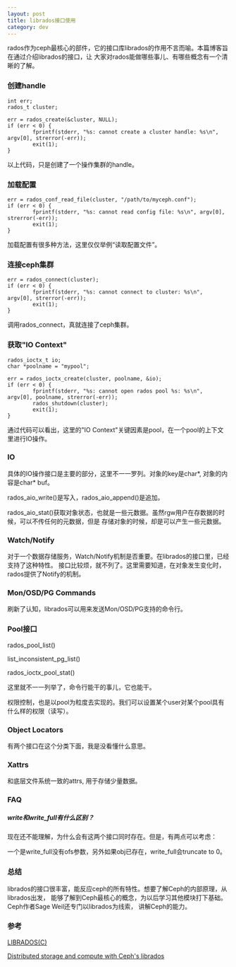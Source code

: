 ```yaml
---
layout: post
title: librados接口使用
category: dev 
---
```

rados作为ceph最核心的部件，它的接口库librados的作用不言而喻。本篇博客旨在通过介绍librados的接口，让
大家对rados能做哪些事儿、有哪些概念有一个清晰的了解。

### 创建handle
```
int err;
rados_t cluster;

err = rados_create(&cluster, NULL);
if (err < 0) {
        fprintf(stderr, "%s: cannot create a cluster handle: %s\n", argv[0], strerror(-err));
        exit(1);
}
```
以上代码，只是创建了一个操作集群的handle。

### 加载配置
```
err = rados_conf_read_file(cluster, "/path/to/myceph.conf");
if (err < 0) {
        fprintf(stderr, "%s: cannot read config file: %s\n", argv[0], strerror(-err));
        exit(1);
}
```
加载配置有很多种方法，这里仅仅举例“读取配置文件”。

### 连接ceph集群
```
err = rados_connect(cluster);
if (err < 0) {
        fprintf(stderr, "%s: cannot connect to cluster: %s\n", argv[0], strerror(-err));
        exit(1);
}
```
调用rados_connect，真就连接了ceph集群。

### 获取"IO Context"
```
rados_ioctx_t io;
char *poolname = "mypool";

err = rados_ioctx_create(cluster, poolname, &io);
if (err < 0) {
        fprintf(stderr, "%s: cannot open rados pool %s: %s\n", argv[0], poolname, strerror(-err));
        rados_shutdown(cluster);
        exit(1);
}
```
通过代码可以看出，这里的"IO Context"关键因素是pool，在一个pool的上下文里进行IO操作。

### IO
具体的IO操作接口是主要的部分，这里不一一罗列。对象的key是char*, 对象的内容是char* buf。

rados_aio_write()是写入，rados_aio_append()是追加。

rados_aio_stat()获取对象状态，也就是一些元数据。虽然rgw用户在存数据的时候，可以不传任何的元数据，但是
存储对象的时候，却是可以产生一些元数据。

### Watch/Notify
对于一个数据存储服务，Watch/Notify机制是否重要。在librados的接口里，已经支持了这种特性。
接口比较烦，就不列了。这里需要知道，在对象发生变化时，rados提供了Notify的机制。

### Mon/OSD/PG Commands
刷新了认知，librados可以用来发送Mon/OSD/PG支持的命令行。

### Pool接口
rados_pool_list()

list_inconsistent_pg_list()

rados_ioctx_pool_stat()

这里就不一一列举了，命令行能干的事儿，它也能干。

权限控制，也是以pool为粒度去实现的。我们可以设置某个user对某个pool具有什么样的权限（读写）。

### Object Locators
有两个接口在这个分类下面，我是没看懂什么意思。

### Xattrs
和底层文件系统一致的attrs, 用于存储少量数据。

### FAQ

##### write和write_full有什么区别？
现在还不能理解，为什么会有这两个接口同时存在。但是，有两点可以考虑：

一个是write_full没有ofs参数，另外如果obj已存在，write_full会truncate to 0。

### 总结
librados的接口很丰富，能反应ceph的所有特性。想要了解Ceph的内部原理，从librados出发，
能够了解到Ceph最核心的概念，为以后学习其他模块打下基础。Ceph作者Sage Weil还专门以librados为线索，
讲解Ceph的能力。

### 参考
[LIBRADOS(C)](http://docs.ceph.com/docs/jewel/rados/api/librados/)

[Distributed storage and compute with Ceph's librados](https://www.youtube.com/watch?v=XyDcYV9doL8)
